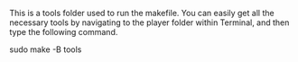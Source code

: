 This is a tools folder used to run the makefile.  You can easily get all the
necessary tools by navigating to the player folder within Terminal, and then
type the following command.

  sudo make -B tools
